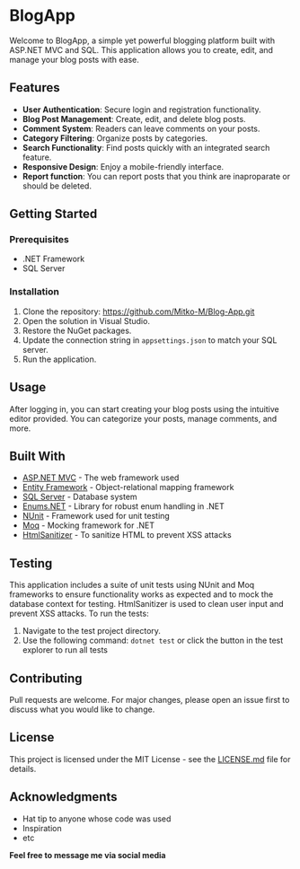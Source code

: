 # BlogApp

Welcome to BlogApp, a simple yet powerful blogging platform built with ASP.NET MVC and SQL. This application allows you to create, edit, and manage your blog posts with ease.

## Features

- **User Authentication**: Secure login and registration functionality.
- **Blog Post Management**: Create, edit, and delete blog posts.
- **Comment System**: Readers can leave comments on your posts.
- **Category Filtering**: Organize posts by categories.
- **Search Functionality**: Find posts quickly with an integrated search feature.
- **Responsive Design**: Enjoy a mobile-friendly interface.
- **Report function**: You can report posts that you think are inaproparate or should be deleted.

## Getting Started

### Prerequisites

- .NET Framework
- SQL Server

### Installation

1. Clone the repository: https://github.com/Mitko-M/Blog-App.git
2. Open the solution in Visual Studio.
3. Restore the NuGet packages.
4. Update the connection string in `appsettings.json` to match your SQL server.
5. Run the application.

## Usage

After logging in, you can start creating your blog posts using the intuitive editor provided. You can categorize your posts, manage comments, and more.

## Built With

- [ASP.NET MVC](https://dotnet.microsoft.com/apps/aspnet/mvc) - The web framework used
- [Entity Framework](https://docs.microsoft.com/en-us/ef/) - Object-relational mapping framework
- [SQL Server](https://www.microsoft.com/en-us/sql-server) - Database system
- [Enums.NET](https://github.com/TylerBrinkley/Enums.NET) - Library for robust enum handling in .NET
- [NUnit](https://nunit.org/) - Framework used for unit testing
- [Moq](https://github.com/moq/moq4) - Mocking framework for .NET
- [HtmlSanitizer](https://github.com/mganss/HtmlSanitizer) - To sanitize HTML to prevent XSS attacks

## Testing

This application includes a suite of unit tests using NUnit and Moq frameworks to ensure functionality works as expected and to mock the database context for testing. HtmlSanitizer is used to clean user input and prevent XSS attacks. To run the tests:

1. Navigate to the test project directory.
2. Use the following command: ```dotnet test``` or click the button in the test explorer to run all tests

## Contributing

Pull requests are welcome. For major changes, please open an issue first to discuss what you would like to change.

## License

This project is licensed under the MIT License - see the [LICENSE.md](https://github.com/Mitko-M/Blog-App/blob/development/LICENSE.txt) file for details.

## Acknowledgments

- Hat tip to anyone whose code was used
- Inspiration
- etc

**Feel free to message me via social media**
